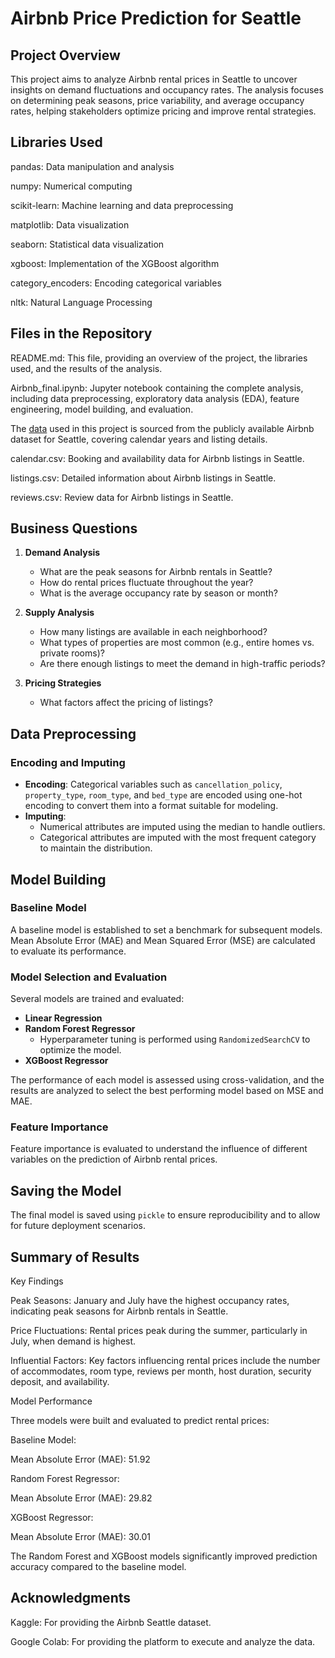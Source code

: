 # Airbnb Price Prediction for Seattle

## Project Overview
This project aims to analyze Airbnb rental prices in Seattle to uncover insights on demand fluctuations and occupancy rates. The analysis focuses on determining peak seasons, price variability, and average occupancy rates, helping stakeholders optimize pricing and improve rental strategies.

## Libraries Used
pandas: Data manipulation and analysis

numpy: Numerical computing

scikit-learn: Machine learning and data preprocessing

matplotlib: Data visualization

seaborn: Statistical data visualization

xgboost: Implementation of the XGBoost algorithm

category_encoders: Encoding categorical variables

nltk: Natural Language Processing

## Files in the Repository
README.md: This file, providing an overview of the project, the libraries used, and the results of the analysis.

Airbnb_final.ipynb: Jupyter notebook containing the complete analysis, including data preprocessing, exploratory data analysis (EDA), feature engineering, model building, and evaluation.

The [data](https://www.kaggle.com/datasets/airbnb/seattle/data) used in this project is sourced from the publicly available Airbnb dataset for Seattle, covering calendar years and listing details.

calendar.csv: Booking and availability data for Airbnb listings in Seattle.

listings.csv: Detailed information about Airbnb listings in Seattle.

reviews.csv: Review data for Airbnb listings in Seattle.

## Business Questions
1. **Demand Analysis**
   - What are the peak seasons for Airbnb rentals in Seattle?
   - How do rental prices fluctuate throughout the year?
   - What is the average occupancy rate by season or month?

2. **Supply Analysis**
   - How many listings are available in each neighborhood?
   - What types of properties are most common (e.g., entire homes vs. private rooms)?
   - Are there enough listings to meet the demand in high-traffic periods?

3. **Pricing Strategies**
   - What factors affect the pricing of listings?

## Data Preprocessing
### Encoding and Imputing
- **Encoding**: Categorical variables such as `cancellation_policy`, `property_type`, `room_type`, and `bed_type` are encoded using one-hot encoding to convert them into a format suitable for modeling.
- **Imputing**:
  - Numerical attributes are imputed using the median to handle outliers.
  - Categorical attributes are imputed with the most frequent category to maintain the distribution.



## Model Building
### Baseline Model
A baseline model is established to set a benchmark for subsequent models. Mean Absolute Error (MAE) and Mean Squared Error (MSE) are calculated to evaluate its performance.

### Model Selection and Evaluation
Several models are trained and evaluated:
- **Linear Regression**
- **Random Forest Regressor**
  - Hyperparameter tuning is performed using `RandomizedSearchCV` to optimize the model.
- **XGBoost Regressor**

The performance of each model is assessed using cross-validation, and the results are analyzed to select the best performing model based on MSE and MAE.

### Feature Importance
Feature importance is evaluated to understand the influence of different variables on the prediction of Airbnb rental prices.

## Saving the Model
The final model is saved using `pickle` to ensure reproducibility and to allow for future deployment scenarios.

## Summary of Results
Key Findings

Peak Seasons: January and July have the highest occupancy rates, indicating peak seasons for Airbnb rentals in Seattle.

Price Fluctuations: Rental prices peak during the summer, particularly in July, when demand is highest.

Influential Factors: Key factors influencing rental prices include the number of accommodates, room type, reviews per month, host duration, security deposit, and availability.

Model Performance

Three models were built and evaluated to predict rental prices:

Baseline Model:

Mean Absolute Error (MAE): 51.92

Random Forest Regressor:

Mean Absolute Error (MAE): 29.82

XGBoost Regressor:

Mean Absolute Error (MAE): 30.01

The Random Forest and XGBoost models significantly improved prediction accuracy compared to the baseline model.


## Acknowledgments
Kaggle: For providing the Airbnb Seattle dataset.

Google Colab: For providing the platform to execute and analyze the data.
